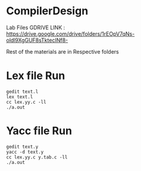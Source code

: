 # CompilerDesign

Lab Files GDRIVE LINK : https://drive.google.com/drive/folders/1rEOpV7qNs-oldl9XgGUF8sTktecINf8-

Rest of the materials are in Respective folders 

# Lex file Run 
``` 
gedit text.l
lex text.l
cc lex.yy.c -ll
./a.out 
``` 

# Yacc file Run 
``` 
gedit text.y
yacc -d text.y
cc lex.yy.c y.tab.c -ll
./a.out
``` 
